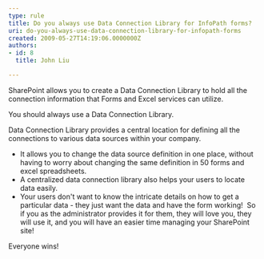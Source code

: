 ```yaml
---
type: rule
title: Do you always use Data Connection Library for InfoPath forms?
uri: do-you-always-use-data-connection-library-for-infopath-forms
created: 2009-05-27T14:19:06.0000000Z
authors:
- id: 8
  title: John Liu

---
```


SharePoint allows you to create a Data Connection Library to hold all the connection information that Forms and Excel services can utilize.

You should always use a Data Connection Library.

Data Connection Library provides a central location for defining all the connections to various data sources within your company.

- It allows you to change the data source definition in one place, without having to worry about changing the same definition in 50 forms and excel spreadsheets.
- A centralized data connection library also helps your users to locate data easily.
- Your users don't want to know the intricate details on how to get a particular data - they just want the data and have the form working!  So if you as the administrator provides it for them, they will love you, they will use it, and you will have an easier time managing your SharePoint site!

Everyone wins!
